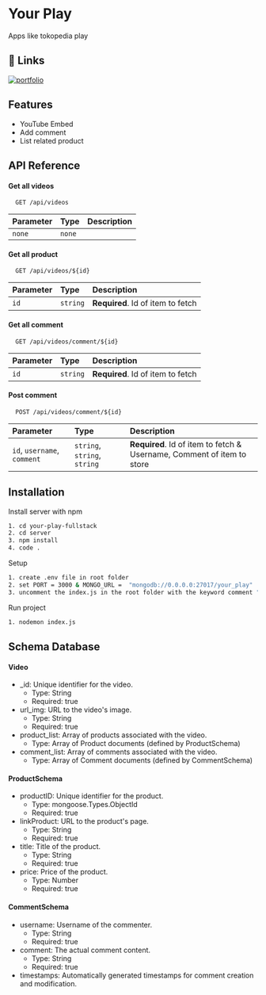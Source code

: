 
# Your Play

Apps like tokopedia play

## 🔗 Links
[![portfolio](https://img.shields.io/badge/see_Website-000?style=for-the-badge&logo=ko-fi&logoColor=white)](https://afrinaldi-gigih.vercel.app/)

## Features

- YouTube Embed
- Add comment
- List related product

## API Reference

#### Get all videos

```http
  GET /api/videos
```

| Parameter | Type     | Description                |
| :-------- | :------- | :------------------------- |
| `none` | `none` |  |

#### Get all product

```http
  GET /api/videos/${id}
```

| Parameter | Type     | Description                       |
| :-------- | :------- | :-------------------------------- |
| `id`      | `string` | **Required**. Id of item to fetch |



#### Get all comment

```http
  GET /api/videos/comment/${id}
```

| Parameter | Type     | Description                       |
| :-------- | :------- | :-------------------------------- |
| `id`      | `string` | **Required**. Id of item to fetch |

#### Post comment

```http
  POST /api/videos/comment/${id}
```

| Parameter | Type     | Description                       |
| :-------- | :------- | :-------------------------------- |
| `id`, `username`, `comment`      | `string`, `string`, `string` | **Required**. Id of item to fetch & Username, Comment of item to store |



## Installation

Install server with npm

```bash
1. cd your-play-fullstack
2. cd server
3. npm install
4. code .
```
Setup

```bash
1. create .env file in root folder
2. set PORT = 3000 & MONGO_URL =  "mongodb://0.0.0.0:27017/your_play"
3. uncomment the index.js in the root folder with the keyword comment "tambah data dummy"
```
Run project

```bash
1. nodemon index.js
```


## Schema Database

#### Video

- _id: Unique identifier for the video.
    - Type: String
    - Required: true
- url_img: URL to the video's image.
    - Type: String
    - Required: true
- product_list: Array of products associated with the video.
    - Type: Array of Product documents (defined by ProductSchema)
- comment_list: Array of comments associated with the video.
    - Type: Array of Comment documents (defined by CommentSchema)

#### ProductSchema

- productID: Unique identifier for the product.
    - Type: mongoose.Types.ObjectId
    - Required: true
- linkProduct: URL to the product's page.
    - Type: String
    - Required: true
- title: Title of the product.
    - Type: String
    - Required: true
- price: Price of the product.
    - Type: Number
    - Required: true

#### CommentSchema

- username: Username of the commenter.
    - Type: String
    - Required: true
- comment: The actual comment content.
    - Type: String
    - Required: true
- timestamps: Automatically generated timestamps for comment creation and modification.
